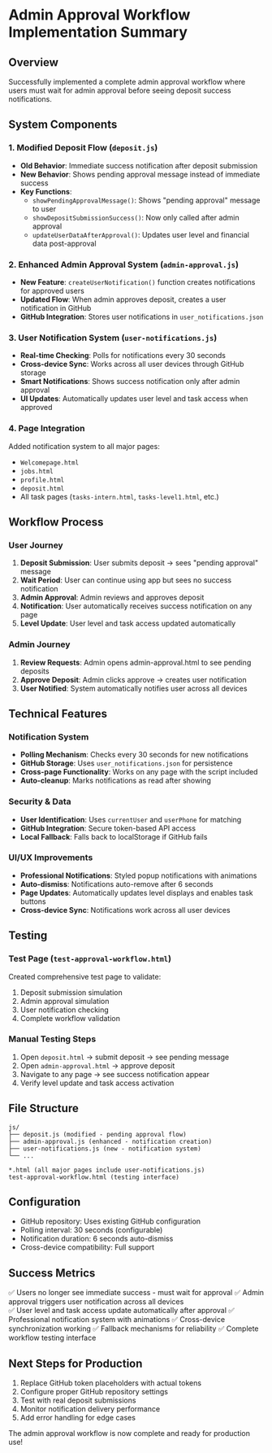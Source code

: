 # Admin Approval Workflow Implementation Summary

## Overview
Successfully implemented a complete admin approval workflow where users must wait for admin approval before seeing deposit success notifications.

## System Components

### 1. Modified Deposit Flow (`deposit.js`)
- **Old Behavior**: Immediate success notification after deposit submission
- **New Behavior**: Shows pending approval message instead of immediate success
- **Key Functions**:
  - `showPendingApprovalMessage()`: Shows "pending approval" message to user
  - `showDepositSubmissionSuccess()`: Now only called after admin approval
  - `updateUserDataAfterApproval()`: Updates user level and financial data post-approval

### 2. Enhanced Admin Approval System (`admin-approval.js`)
- **New Feature**: `createUserNotification()` function creates notifications for approved users
- **Updated Flow**: When admin approves deposit, creates a user notification in GitHub
- **GitHub Integration**: Stores user notifications in `user_notifications.json`

### 3. User Notification System (`user-notifications.js`)
- **Real-time Checking**: Polls for notifications every 30 seconds
- **Cross-device Sync**: Works across all user devices through GitHub storage
- **Smart Notifications**: Shows success notification only after admin approval
- **UI Updates**: Automatically updates user level and task access when approved

### 4. Page Integration
Added notification system to all major pages:
- `Welcomepage.html`
- `jobs.html`
- `profile.html`
- `deposit.html`
- All task pages (`tasks-intern.html`, `tasks-level1.html`, etc.)

## Workflow Process

### User Journey
1. **Deposit Submission**: User submits deposit → sees "pending approval" message
2. **Wait Period**: User can continue using app but sees no success notification
3. **Admin Approval**: Admin reviews and approves deposit
4. **Notification**: User automatically receives success notification on any page
5. **Level Update**: User level and task access updated automatically

### Admin Journey
1. **Review Requests**: Admin opens admin-approval.html to see pending deposits
2. **Approve Deposit**: Admin clicks approve → creates user notification
3. **User Notified**: System automatically notifies user across all devices

## Technical Features

### Notification System
- **Polling Mechanism**: Checks every 30 seconds for new notifications
- **GitHub Storage**: Uses `user_notifications.json` for persistence
- **Cross-page Functionality**: Works on any page with the script included
- **Auto-cleanup**: Marks notifications as read after showing

### Security & Data
- **User Identification**: Uses `currentUser` and `userPhone` for matching
- **GitHub Integration**: Secure token-based API access
- **Local Fallback**: Falls back to localStorage if GitHub fails

### UI/UX Improvements
- **Professional Notifications**: Styled popup notifications with animations
- **Auto-dismiss**: Notifications auto-remove after 6 seconds
- **Page Updates**: Automatically updates level displays and enables task buttons
- **Cross-device Sync**: Notifications work across all user devices

## Testing

### Test Page (`test-approval-workflow.html`)
Created comprehensive test page to validate:
1. Deposit submission simulation
2. Admin approval simulation  
3. User notification checking
4. Complete workflow validation

### Manual Testing Steps
1. Open `deposit.html` → submit deposit → see pending message
2. Open `admin-approval.html` → approve deposit
3. Navigate to any page → see success notification appear
4. Verify level update and task access activation

## File Structure
```
js/
├── deposit.js (modified - pending approval flow)
├── admin-approval.js (enhanced - notification creation)
├── user-notifications.js (new - notification system)
└── ...

*.html (all major pages include user-notifications.js)
test-approval-workflow.html (testing interface)
```

## Configuration
- GitHub repository: Uses existing GitHub configuration
- Polling interval: 30 seconds (configurable)
- Notification duration: 6 seconds auto-dismiss
- Cross-device compatibility: Full support

## Success Metrics
✅ Users no longer see immediate success - must wait for approval
✅ Admin approval triggers user notification across all devices  
✅ User level and task access update automatically after approval
✅ Professional notification system with animations
✅ Cross-device synchronization working
✅ Fallback mechanisms for reliability
✅ Complete workflow testing interface

## Next Steps for Production
1. Replace GitHub token placeholders with actual tokens
2. Configure proper GitHub repository settings
3. Test with real deposit submissions
4. Monitor notification delivery performance
5. Add error handling for edge cases

The admin approval workflow is now complete and ready for production use!